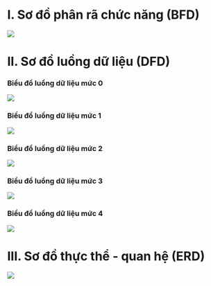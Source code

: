 # I. Sơ đồ phân rã chức năng (BFD)

<p><img src="https://scontent.fsgn2-1.fna.fbcdn.net/v/t34.0-12/20158367_853003191516209_1074604739_n.png?oh=9844b6a5ee43fdaaf63eaec58dcacf4a&oe=596DDDDF"></p>

# II.	Sơ đồ luồng dữ liệu (DFD)

###	Biểu đồ luồng dữ liệu mức 0

<p><img src="https://scontent.fsgn2-1.fna.fbcdn.net/v/t34.0-12/20120939_853004798182715_962837260_n.png?oh=354066eb24df109eca14b3bf9a451bc5&oe=596CC6BA"></p>

###	Biểu đồ luồng dữ liệu mức 1

<p><img src="https://scontent.fsgn2-1.fna.fbcdn.net/v/t34.0-12/20117483_853007131515815_121974639_n.png?oh=1510d0008ecb197d801f92765036a831&oe=596DE3E7"></p>

###	Biểu đồ luồng dữ liệu mức 2

<p><img src="https://scontent.fsgn2-1.fna.fbcdn.net/v/t34.0-12/20117537_853007654849096_1078991068_n.png?oh=de1ca80dd1ff1bf7c654ee7334f9ffc3&oe=596CAF90"></p>

###	Biểu đồ luồng dữ liệu mức 3

<p><img src="https://scontent.fsgn2-1.fna.fbcdn.net/v/t34.0-12/20117471_853018504848011_75265064_n.png?oh=6bfa37ecbee18e163ee8e3b1f14a396c&oe=596DC4DD"></p>

###	Biểu đồ luồng dữ liệu mức 4

<p><img src="https://scontent.fsgn2-1.fna.fbcdn.net/v/t34.0-12/20117293_853022171514311_1646696604_n.png?oh=18d9e0175eeef668c738b8dd4aa3f099&oe=596CB7B9"></p>

# III.	Sơ đồ thực thể - quan hệ (ERD)

<p><img src="https://scontent.fsgn2-1.fna.fbcdn.net/v/t35.0-12/20138135_696387147212790_1298186770_o.png?oh=5329800639246ea9ec6f1ae47e7480b4&oe=596CA982"></p>
